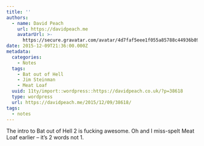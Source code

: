 ```yaml
---
title: ''
authors:
  - name: David Peach
    url: https://davidpeach.me
    avatarUrl: >-
      https://secure.gravatar.com/avatar/4d7faf5eee1f055a85788c44936b8995eaab6dfb004e7854ec747ccb272e91ee?s=96&d=mm&r=g
date: 2015-12-09T21:36:00.000Z
metadata:
  categories:
    - Notes
  tags:
    - Bat out of Hell
    - Jim Steinman
    - Meat Loaf
  uuid: 11ty/import::wordpress::https://davidpeach.co.uk/?p=38618
  type: wordpress
  url: https://davidpeach.me/2015/12/09/38618/
tags:
  - notes
---
```

The intro to Bat out of Hell 2 is fucking awesome. Oh and I miss-spelt Meat Loaf earlier – it’s 2 words not 1.